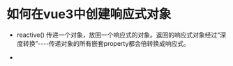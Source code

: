 # 如何在vue3中创建响应式对象

- reactive()
    传递一个对象，放回一个响应式的对象。返回的响应式对象经过“深度转换”----传递对象的所有嵌套property都会倍转换成响应式。

-

